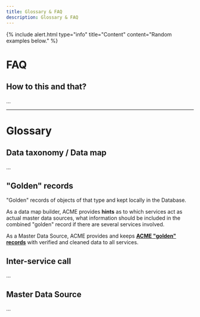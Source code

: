 ```yaml
---
title: Glossary & FAQ
description: Glossary & FAQ
---
```


{% include alert.html type="info" title="Content" content="Random examples below." %}

# FAQ

## How to this and that?

...

---

# Glossary

## Data taxonomy / Data map

...

## "Golden" records

"Golden" records of objects of that type and kept locally in the Database.

As a data map builder, ACME provides **hints** as to which services act as actual master data sources, what information
should be included in the combined "golden" record if there are several services involved.

As a Master Data Source, ACME provides and keeps [**ACME "golden" records**](ops/masterds/acme_master_data#acme-golden-records) with verified and cleaned data to all services.

## Inter-service call

... 


## Master Data Source

...